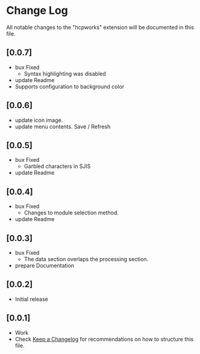 # Change Log

All notable changes to the "hcpworks" extension will be documented in this file.

## [0.0.7]

- bux Fixed
    - Syntax highlighting was disabled
- update Readme
- Supports configuration to background color

## [0.0.6]

- update icon image.
- update menu contents. Save / Refresh

## [0.0.5]

- bux Fixed
    - Garbled characters in SJIS
- update Readme

## [0.0.4]

- bux Fixed
    - Changes to module selection method.
- update Readme

## [0.0.3]

- bux Fixed
    - The data section overlaps the processing section.
- prepare Documentation

## [0.0.2]

- Initial release

## [0.0.1]

- Work
- Check [Keep a Changelog](http://keepachangelog.com/) for recommendations on how to structure this file.
